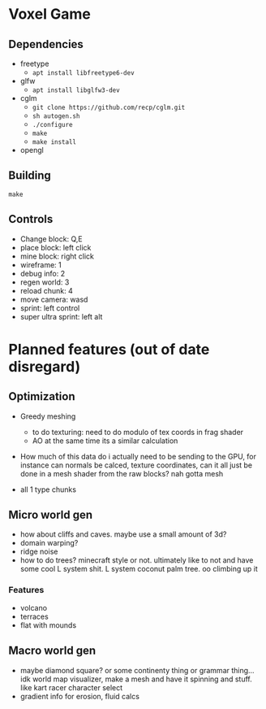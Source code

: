 # Voxel Game
## Dependencies
 * freetype
   * `apt install libfreetype6-dev`
 * glfw
   * `apt install libglfw3-dev`
 * cglm
   * `git clone https://github.com/recp/cglm.git`
   * `sh autogen.sh`
   * `./configure`
   * `make`
   * `make install`
 * opengl

## Building
`make`

## Controls
 * Change block: Q,E
 * place block: left click
 * mine block: right click
 * wireframe: 1
 * debug info: 2
 * regen world: 3
 * reload chunk: 4
 * move camera: wasd
 * sprint: left control
 * super ultra sprint: left alt

# Planned features (out of date disregard)
## Optimization
- Greedy meshing
   - to do texturing: need to do modulo of tex coords in frag shader
   - AO at the same time its a similar calculation

- How much of this data do i actually need to be sending to the GPU, for instance can normals be calced, texture coordinates, can it all just be done in a mesh shader from the raw blocks? nah gotta mesh
- all 1 type chunks

## Micro world gen
- how about cliffs and caves. maybe use a small amount of 3d?
- domain warping?
- ridge noise
- how to do trees? minecraft style or not. ultimately like to not and have some cool L system shit. L system coconut palm tree. oo climbing up it

### Features
- volcano
- terraces
- flat with mounds

## Macro world gen
- maybe diamond square? or some continenty thing or grammar thing... idk
   world map visualizer, make a mesh and have it spinning and stuff. like kart racer character select
- gradient info for erosion, fluid calcs
